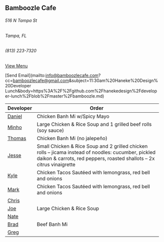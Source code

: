 ## Bamboozle Cafe
###### 516 N Tampa St
###### Tampa, FL
###### (813) 223-7320

[View Menu](http://bamboozlecafe.com/bamboozle-cafe-lunch-menu/)

[Send Email](mailto:info@bamboozlecafe.com?cc=bamboozlecafe@gmail.com&subject=11:30am%20Haneke%20Design%20Developer Lunch&body=https%3A%2F%2Fgithub.com%2Fhanekedesign%2Fdeveloper-lunch%2Fblob%2Fmaster%2Fbamboozle.md)

Developer     | Order
--------------|---------------------
[Daniel](https://github.com/dtartaglia)           	| Chicken Banh Mi w/Spicy Mayo
[Minho](https://github.com/minhochoi)               | Large Chicken & Rice Soup and 1 grilled beef rolls (soy sauce)
[Thomas](https://github.com/ThomasKomarnicki)       | Chicken Banh Mi (no jalepeño)
[Jesse](https://github.com/jessecurry)              | Small Chicken & Rice Soup and 2 grilled chicken rolls – jicama instead of noodles: cucumber, pickled daikon & carrots, red peppers, roasted shallots – 2x citrus vinaigrette
[Kyle](https://github.com/kjswartz)                 | Chicken Tacos Sautéed with lemongrass, red bell and onions
[Mark](http://github.com/mark-smithtb)              | Chicken Tacos Sautéed with lemongrass, red bell and onions 
[Chris](https://github.com/stomp1128)               | 
[Joe](https://github.com/Montchat)                  | Large Chicken & Rice Soup
[Nate](https://github.com/thunemn)                  | 
[Brad](https://github.com/bself)                    | Beef Banh Mi                       
[Greg]()                                            | 
